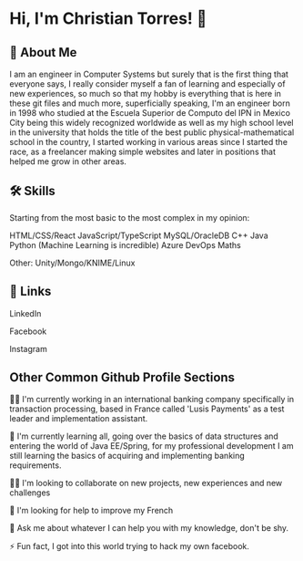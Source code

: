 
# Hi, I'm Christian Torres! 👋


## 🚀 About Me
I am an engineer in Computer Systems but surely that is the first thing that everyone says, I really consider myself a fan of learning and especially of new experiences, so much so that my hobby is everything that is here in these git files and much more, superficially speaking, I'm an engineer born in 1998 who studied at the Escuela Superior de Computo del IPN in Mexico City being this widely recognized worldwide as well as my high school level in the university that holds the title of the best public physical-mathematical school in the country, I started working in various areas since I started the race, as a freelancer making simple websites and later in positions that helped me grow in other areas.

## 🛠 Skills
Starting from the most basic to the most complex in my opinion:

HTML/CSS/React
JavaScript/TypeScript
MySQL/OracleDB
C++
Java
Python (Machine Learning is incredible)
Azure 
DevOps
Maths

Other:
Unity/Mongo/KNIME/Linux



## 🔗 Links
LinkedIn

Facebook

Instagram




## Other Common Github Profile Sections
👩‍💻 I'm currently working in an international banking company specifically in transaction processing, based in France called 'Lusis Payments' as a test leader and implementation assistant.

🧠 I'm currently learning all, going over the basics of data structures and entering the world of Java EE/Spring, for my professional development I am still learning the basics of acquiring and implementing banking requirements.

👯‍♀️ I'm looking to collaborate on new projects, new experiences and new challenges

🤔 I'm looking for help to improve my French

💬 Ask me about whatever I can help you with my knowledge, don't be shy.

⚡️ Fun fact, I got into this world trying to hack my own facebook.

